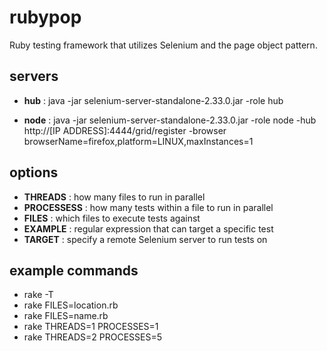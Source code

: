 rubypop
=======

Ruby testing framework that utilizes Selenium and the page object pattern.

servers
-------
* **hub** : java -jar selenium-server-standalone-2.33.0.jar -role hub

* **node** : java -jar selenium-server-standalone-2.33.0.jar -role node -hub http://[IP ADDRESS]:4444/grid/register -browser browserName=firefox,platform=LINUX,maxInstances=1

options
-------
* **THREADS** : how many files to run in parallel
* **PROCESSESS** : how many tests within a file to run in parallel
* **FILES** : which files to execute tests against
* **EXAMPLE** : regular expression that can target a specific test
* **TARGET** : specify a remote Selenium server to run tests on

example commands
-------
* rake -T
* rake FILES=location.rb
* rake FILES=name.rb
* rake THREADS=1 PROCESSES=1
* rake THREADS=2 PROCESSES=5

